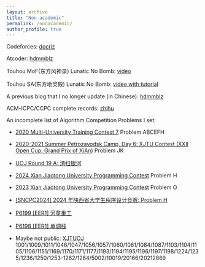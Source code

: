 ```yaml
---
layout: archive
title: "Non-academic"
permalink: /nonacademic/
author_profile: true
---
```


Codeforces: [docriz](https://codeforces.com/profile/docriz)

Atcoder: [hdmmblz](https://atcoder.jp/users/HDMMBLZ)

Touhou MoF(东方风神录) Lunatic No Bomb: [video](https://www.bilibili.com/video/BV1ZU4y1L78T)

Touhou SA(东方地灵殿) Lunatic No Bomb: [video with tutorial](https://www.bilibili.com/video/BV1tM4y1b7dM/)

A previous blog that I no longer update (in Chinese): [hdmmblz](https://hdmmblz.github.io/)

ACM-ICPC/CCPC complete records: [zhihu](https://zhuanlan.zhihu.com/p/599112404)

An incomplete list of Algorithm Competition Problems I set:

- [2020 Multi-University Training Contest 7](https://acm.hdu.edu.cn/search.php?field=problem&key=2020+Multi-University+Training+Contest+7&source=1&searchmode=source) Problem ABCEFH

- [2020-2021 Summer Petrozavodsk Camp, Day 6: XJTU Contest (XXII Open Cup, Grand Prix of XiAn)](https://codeforces.com/gym/103329) Problem JK

- [UOJ Round 19 A: 清扫银河](https://uoj.ac/contest/51/problem/513)

- [2024 Xian Jiaotong University Programming Contest](https://codeforces.com/gym/105176) Problem H

- [2023 Xian Jiaotong University Programming Contest](https://codeforces.com/gym/104355) Problem O

- [[SNCPC2024] 2024 年陕西省大学生程序设计竞赛: Problem H](https://www.luogu.com.cn/problem/P10698?contestId=177336)

- [P6199 [EER1] 河童重工](https://www.luogu.com.cn/problem/P6199?contestId=27325)

- [P6198 [EER1] 单调栈](https://www.luogu.com.cn/problem/P6198?contestId=27325)

- Maybe not public: [XJTUOJ](https://oj.xjtuicpc.com/) 1001/1009/1011/1046/1047/1056/1057/1060/1061/1084/1087/1103/1104/1105/1106/1151/1169/1170/1171/1177/1193/1194/1195/1196/1197/1198/1224/1235/1236/1250/1253-1262/1264/5002/10019/20166/20212869
